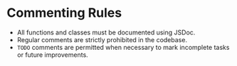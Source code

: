 # Commenting Rules

-   All functions and classes must be documented using JSDoc.
-   Regular comments are strictly prohibited in the codebase.
-   `TODO` comments are permitted when necessary to mark incomplete tasks or future improvements.
